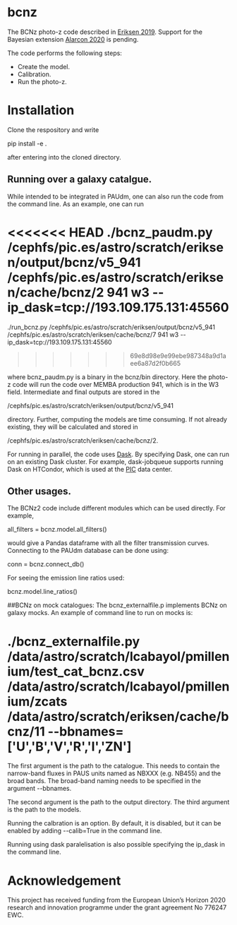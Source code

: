 # bcnz

The BCNz photo-z code described in [Eriksen 2019](https://ui.adsabs.harvard.edu/abs/2019MNRAS.484.4200E/abstract). Support for
the Bayesian extension [Alarcon 2020](https://ui.adsabs.harvard.edu/abs/2020arXiv200711132A/abstract) is pending.


The code performs the following steps:

* Create the model.
* Calibration.
* Run the photo-z.

# Installation
Clone the respository and write

pip install -e .

after entering into the cloned directory.

## Running over a galaxy catalgue.
While intended to be integrated in PAUdm, one can also run the code from the command line. As an 
example, one can run

<<<<<<< HEAD
./bcnz_paudm.py /cephfs/pic.es/astro/scratch/eriksen/output/bcnz/v5_941 /cephfs/pic.es/astro/scratch/eriksen/cache/bcnz/2 941 w3 --ip_dask=tcp://193.109.175.131:45560
=======
./run_bcnz.py /cephfs/pic.es/astro/scratch/eriksen/output/bcnz/v5_941 /cephfs/pic.es/astro/scratch/eriksen/cache/bcnz/7 941 w3 --ip_dask=tcp://193.109.175.131:45560
>>>>>>> 69e8d98e9e99ebe987348a9d1aee6a87d2f0b665

where bcnz_paudm.py is a binary in the bcnz/bin directory. Here the photo-z code will run the code
over MEMBA production 941, which is in the W3 field. Intermediate and final outputs are stored
in the 

/cephfs/pic.es/astro/scratch/eriksen/output/bcnz/v5_941

directory. Further, computing the models are time consuming. If not already existing, they will
be calculated and stored in 

/cephfs/pic.es/astro/scratch/eriksen/cache/bcnz/2.

For running in parallel, the code uses [Dask](https://dask.org/). By specifying Dask, one can
run on an existing Dask cluster. For example, dask-jobqueue supports running Dask on HTCondor,
which is used at the [PIC](www.pic.es) data center.

## Other usages.
The BCNz2 code include different modules which can be used directly. For example,

all_filters = bcnz.model.all_filters()

would give a Pandas dataframe with all the filter transmission curves. Connecting to the 
PAUdm database can be done using:

conn = bcnz.connect_db()

For seeing the emission line ratios used:

bcnz.model.line_ratios()

##BCNz on mock catalogues: 
The bcnz_externalfile.p implements BCNz on galaxy mocks. An example of command line to run on mocks is:

./bcnz_externalfile.py /data/astro/scratch/lcabayol/pmillenium/test_cat_bcnz.csv /data/astro/scratch/lcabayol/pmillenium/zcats /data/astro/scratch/eriksen/cache/bcnz/11 --bbnames=['U','B','V','R','I','ZN']
=======

The first argument is the path to the catalogue. This needs to contain the narrow-band fluxes in PAUS units named as NBXXX (e.g. NB455) and the broad bands. The broad-band naming needs to be specified in the argument --bbnames.

The second argument is the path to the output directory. 
The third argument is the path to the models. 

Running the calbration is an option. By default, it is disabled, but it can be enabled by adding --calib=True in the command line.

Running using dask paralelisation is also possible specifying the ip_dask in the command line. 

# Acknowledgement
This project has received funding from the European Union’s Horizon 2020 research
and innovation programme under the grant agreement No
776247 EWC.

